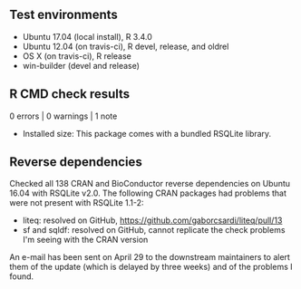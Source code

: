 ## Test environments
* Ubuntu 17.04 (local install), R 3.4.0
* Ubuntu 12.04 (on travis-ci), R devel, release, and oldrel
* OS X (on travis-ci), R release
* win-builder (devel and release)

## R CMD check results

0 errors | 0 warnings | 1 note

* Installed size: This package comes with a bundled RSQLite library.

## Reverse dependencies

Checked all 138 CRAN and BioConductor reverse dependencies on Ubuntu 16.04
with RSQLite v2.0. The following CRAN packages had problems that were not
present with RSQLite 1.1-2:

- liteq: resolved on GitHub, https://github.com/gaborcsardi/liteq/pull/13
- sf and sqldf: resolved on GitHub, cannot replicate the check problems I'm seeing with the CRAN version

An e-mail has been sent on April 29 to the downstream maintainers to alert them of the update (which is delayed by three weeks) and of the problems I found.

